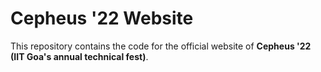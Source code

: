 # Cepheus '22 Website

This repository contains the code for the official website of **Cepheus '22 (IIT Goa's annual technical fest)**.
